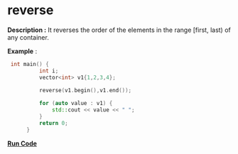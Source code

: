 # reverse

**Description :**  It reverses the order of the elements in the range [first, last) of any container. 

**Example** :
```cpp
 int main() { 
          int i; 
          vector<int> v1{1,2,3,4};
          
          reverse(v1.begin(),v1.end());

          for (auto value : v1) {
              std::cout << value << " ";
          }
          return 0; 
      } 
```
**[Run Code](https://rextester.com/NXC57566)**
